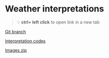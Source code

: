 # Weather interpretations 


> :bulb: **ctrl+ left click** to open link in a new tab 

[Git branch](https://github.com/codiku/react-native-meteo/tree/007-EN-weather-interpretations)

[Interpretation codes](https://raw.githubusercontent.com/codiku/ressources/master/weather_interpretations.txt)

[Images zip](https://github.com/codiku/ressources/blob/master/meteo_img.zip)